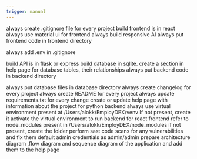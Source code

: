 ```yaml
---
trigger: manual
---
```


always create .gitignore file for every project
build frontend is in react 
always use material ui for frontend
always build responsive AI
always put frontend code in frontend directory

always add .env in .gitignore

build API is in flask or express
build database in sqlite. create a section in help page for database tables, their relationships 
always put backend code in backend directory

always put database files in database directory
always create changelog for every project
always create README for every project
always update requirements.txt for every change
create or update help page with information about the project
for python backend always use virtual environment present at /Users/alokk/EmployDEX/venv If not present, create it
activate the virtual environment to run backend
for react frontend refer to node_modules present in /Users/alokk/EmployDEX/node_modules if not present, create the folder
perform sast code scans for any vulnerabilities and fix them
default admin credentials as admin/admin
prepare architecture diagram ,flow diagram and sequence diagram of the application and add them to the help page

